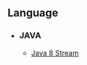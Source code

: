 ## Language
- ### JAVA
  - [Java 8 Stream](https://github.com/JaeYooooon/techInterview/blob/main/Language/JAVA/Java%208%20Stream.md)
